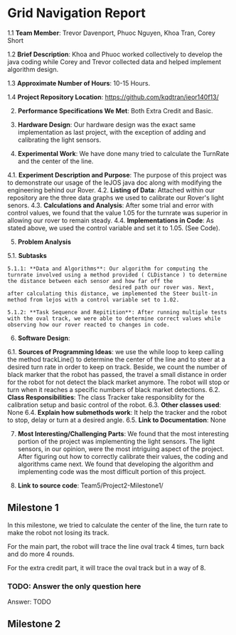 Grid Navigation Report
======================

1.1 **Team Member**: Trevor Davenport, Phuoc Nguyen, Khoa Tran, Corey Short  

1.2 **Brief Description**: Khoa and Phuoc worked collectively to develop the java coding while Corey and Trevor collected data and helped implement algorithm design. 

1.3 **Approximate Number of Hours**: 10-15 Hours.

1.4 **Project Repository Location**: https://github.com/kqdtran/ieor140f13/

2. **Performance Specifications We Met**: Both Extra Credit and Basic.

3. **Hardware Design**: Our hardware design was the exact same implementation as last project, with the exception of adding and calibrating the light sensors.

4. **Experimental Work**: We have done many tried to calculate the TurnRate and the center of the line.

  4.1. **Experiment Description and Purpose**: The purpose of this project was to demonstrate our usage of the leJOS java doc along with modifying the engineering behind our Rover.
  4.2. **Listing of Data**: Attached within our repository are the three data graphs we used to calibrate our Rover's light senors.
  4.3. **Calculations and Analysis**: After some trial and error with control values, we found that the value 1.05 for the turnrate was superior in allowing our rover to remain steady.
  4.4. **Implementations in Code**: As stated above, we used the control variable and set it to 1.05. (See Code).
  
5. **Problem Analysis**

  5.1. **Subtasks**
  
    5.1.1: **Data and Algorithms**: Our algorithm for computing the turnrate involved using a method provided ( CLDistance ) to determine the distance between each sensor and how far off the
                                    desired path our rover was. Next, after calculating this distance, we implemented the Steer built-in method from lejos with a control variable set to 1.02.
                                    
    5.1.2: **Task Sequence and Repitition**: After running multiple tests with the oval track, we were able to determine correct values while observing how our rover reacted to changes in code.     
    
6. **Software Design**: 

  6.1. **Sources of Programming Ideas**: we use the while loop to keep calling the method trackLine() to determine the center of the line and to steer at a desired turn rate in order to keep on track.
                                         Beside, we count the number of black marker that the robot has passed, the travel a small distance in order for the robot for not detect the black market anymore.
                                         The robot will stop or turn when it reaches a specific numbers of black market detections.
  6.2. **Class Responsibilities**: The class Tracker take responsiblity for the calibration setup and basic control of the robot.
  6.3. **Other classes used**: None
  6.4. **Explain how submethods work**: It help the tracker and the robot to stop, delay or turn at a desired angle.
  6.5. **Link to Documentation**: None
  
7. **Most Interesting/Challenging Parts**: We found that the most interesting portion of the project was implementing the light sensors. The light sensors, in our opinion, were the most intriguing 
                                           aspect of the project. After figuring out how to correctly calibrate their values, the coding and algorithms came next. We found that developing the algorithm 
                                           and implementing code was the most difficult portion of this project.

8. **Link to source code**: Team5/Project2-Milestone1/
## Milestone 1

In this milestone, we tried to calculate the center of the line, the turn rate to make the robot not losing its track.

For the main part, the robot will trace the line oval track 4 times, turn back and do more 4 rounds.

For the extra credit part, it will trace the oval track but in a way of 8.



### TODO: Answer the only question here    

Answer: TODO

## Milestone 2
